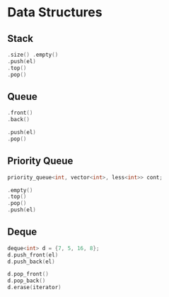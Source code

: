 # Data Structures

## Stack

```cpp
.size() .empty()
.push(el)
.top()
.pop()
```

## Queue
```cpp
.front()
.back()

.push(el)
.pop()
```

## Priority Queue

```cpp
priority_queue<int, vector<int>, less<int>> cont;

.empty()
.top()
.pop()
.push(el)
```

## Deque

```cpp
deque<int> d = {7, 5, 16, 8};
d.push_front(el)
d.push_back(el)

d.pop_front()
d.pop_back()
d.erase(iterator)
```
